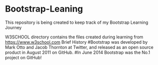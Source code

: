 # Bootstrap-Leaning
This repository is being created to keep track of my Bootstrap Learning Journey

W3SCHOOL directory contains the files created during learning from https://www.w3school.com
Brief History
#Bootstrap was developed by Mark Otto and Jacob Thornton at Twitter, and released as an open source product in August 2011 on GitHub.
#In June 2014 Bootstrap was the No.1 project on GitHub!
